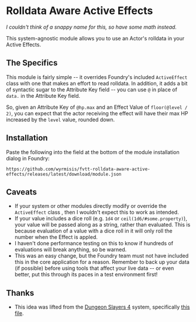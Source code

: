 # Rolldata Aware Active Effects
*I couldn't think of a snappy name for this, so have some math instead.*

This system-agnostic module allows you to use an Actor's rolldata in your
Active Effects.


## The Specifics
This module is fairly simple -- it overrides Foundry's included `ActiveEffect`
class with one that makes an effort to read rolldata. In addition, it adds a 
bit of syntactic sugar to the Attribute Key field -- you can use `@` in place
of `data.` in the Attribute Key field.

So, given an Attribute Key of `@hp.max` and an Effect Value of `floor(@level / 2)`,
you can expect that the actor receiving the effect will have their max HP increased
by the `level` value, rounded down.


## Installation
Paste the following into the field at the bottom of the module installation dialog in Foundry:

```
https://github.com/wyrmisis/fvtt-rolldata-aware-active-effects/releases/latest/download/module.json
```


## Caveats
* If your system or other modules directly modify or override the `ActiveEffect` class
  , then I wouldn't expect this to work as intended.
* If your value includes a dice roll (e.g. `1d4` or `ceil(1d6/#some.property)`),
  your value will be passed along as a string, rather than evaluated. This is
  because evaluation of a value with a dice roll in it will only roll the number
  when the Effect is appled.
* I haven't done performance testing on this to know if hundreds of evaluations
  will break anything, so be warned.
* This was an easy change, but the Foundry team must not have included this in
  the core application for a reason. Remember to back up your data (if possible)
  before using tools that affect your live data -- or even better, put this through
  its paces in a test environment first!


## Thanks
* This idea was lifted from the [Dungeon Slayers 4](https://git.f3l.de/dungeonslayers/ds4) system, specifically [this file](https://git.f3l.de/dungeonslayers/ds4/-/blob/master/src/module/active-effect.ts).
